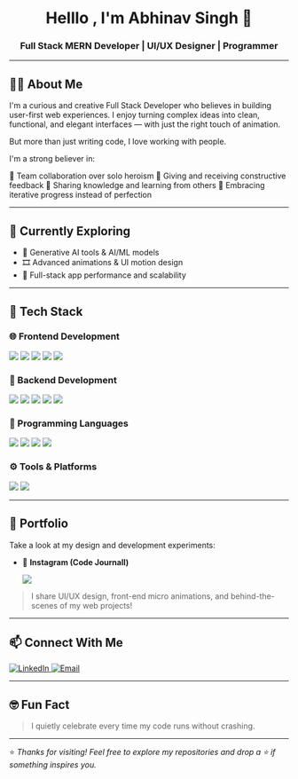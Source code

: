 <h1 align="center">Helllo , I'm Abhinav Singh 👋</h1>
<h3 align="center">Full Stack MERN Developer | UI/UX Designer | Programmer</h3>

---

## 🧑‍💻 About Me

I'm a curious and creative Full Stack Developer who believes in building user-first web experiences. I enjoy turning complex ideas into clean, functional, and elegant interfaces — with just the right touch of animation.

But more than just writing code, I love working with people.

I'm a strong believer in:

🤝 Team collaboration over solo heroism
🎯 Giving and receiving constructive feedback
🧠 Sharing knowledge and learning from others
🔄 Embracing iterative progress instead of perfection

---


## 🌱 Currently Exploring

- 🤖 Generative AI tools & AI/ML models  
- 🎞️ Advanced animations & UI motion design  
- 🔧 Full-stack app performance and scalability

---  

## 🧰 Tech Stack

### 🌐 Frontend Development
<p>
  <img src="https://img.shields.io/badge/React-61DAFB?style=flat&logo=react&logoColor=black"/>
  <img src="https://img.shields.io/badge/JavaScript-F7DF1E?style=flat&logo=javascript&logoColor=black"/>
  <img src="https://img.shields.io/badge/HTML5-E34F26?style=flat&logo=html5&logoColor=white"/>
  <img src="https://img.shields.io/badge/CSS3-1572B6?style=flat&logo=css3&logoColor=white"/>
  <img src="https://img.shields.io/badge/Tailwind_CSS-06B6D4?style=flat&logo=tailwind-css&logoColor=white"/>
</p>

### 🧩 Backend Development
<p>
  <img src="https://img.shields.io/badge/Node.js-339933?style=flat&logo=node.js&logoColor=white"/>
  <img src="https://img.shields.io/badge/Express.js-000000?style=flat&logo=express&logoColor=white"/>
  <img src="https://img.shields.io/badge/MongoDB-47A248?style=flat&logo=mongodb&logoColor=white"/>
  <img src="https://img.shields.io/badge/SQL-003B57?style=flat&logo=postgresql&logoColor=white"/>
  <img src="https://img.shields.io/badge/REST_API-FF6C37?style=flat&logo=postman&logoColor=white"/>
</p>

### 🧠 Programming Languages
<p>
  <img src="https://img.shields.io/badge/JavaScript-F7DF1E?style=flat&logo=javascript&logoColor=black"/>
  <img src="https://img.shields.io/badge/C++-00599C?style=flat&logo=c%2B%2B&logoColor=white"/>
  <img src="https://img.shields.io/badge/Python-3776AB?style=flat&logo=python&logoColor=white"/>
  <img src="https://img.shields.io/badge/Java-ED8B00?style=flat&logo=java&logoColor=white"/>
</p>

### ⚙️ Tools & Platforms
<p>
  <img src="https://img.shields.io/badge/Git-F05032?style=flat&logo=git&logoColor=white"/>
  <img src="https://img.shields.io/badge/GitHub-181717?style=flat&logo=github&logoColor=white"/>
</p>


---

## 📌 Portfolio

Take a look at my design and development experiments:

- 🎨 **Instagram (Code Journall)**  
 
  <a href="https://www.instagram.com/code_journall/" target="_blank">
    <img src="https://img.shields.io/badge/Visit-Instagram-%23E4405F?style=flat&logo=instagram&logoColor=white"/>
  </a>

> I share UI/UX design, front-end micro animations, and behind-the-scenes of my web projects!

---

## 📫 Connect With Me

<p>
  <a href="https://www.linkedin.com/in/abhinav-singh-cs/" target="_blank">
    <img src="https://img.shields.io/badge/LinkedIn-%230077B5.svg?&style=flat&logo=linkedin&logoColor=white" alt="LinkedIn"/>
  </a>
  <a href="mailto:abhinavsingh.official05@gmail.com">
    <img src="https://img.shields.io/badge/Email-D14836?style=flat&logo=gmail&logoColor=white" alt="Email"/>
  </a>
</p>

---

## 🤓 Fun Fact

>I quietly celebrate every time my code runs without crashing.

---

⭐️ *Thanks for visiting! Feel free to explore my repositories and drop a ⭐️ if something inspires you.*
